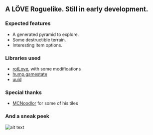 ## A LÖVE Roguelike. Still in early development.

### Expected features
* A generated pyramid to explore.
* Some destructible terrain.
* Interesting item options.

### Libraries used
* [rotLove](https://github.com/paulofmandown/rotLove), with some modifications
* [hump.gamestate](https://github.com/vrld/hump)
* [uuid](https://github.com/Tieske/uuid)

### Special thanks
* [MCNoodlor](https://twitter.com/mcnoodlor) for some of his tiles 

### And a sneak peek
![alt text](https://github.com/LJNIC/Talro/blob/master/pyramid.png)
